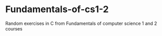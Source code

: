 # Fundamentals-of-cs1-2
Random exercises in C from Fundamentals of computer science 1 and 2 courses
